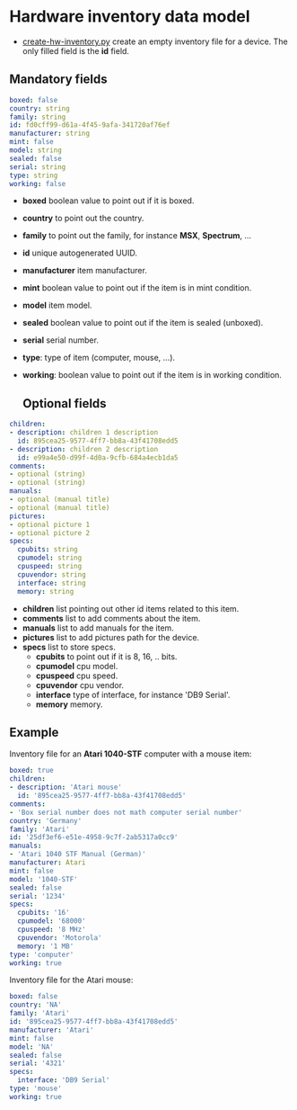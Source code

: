 # Hardware inventory data model

+ [create-hw-inventory.py](create-hw-inventory.py) create an empty inventory file for a device. The only filled field is the **id** field.

## Mandatory fields

```yaml
boxed: false
country: string
family: string
id: fd0cff99-d61a-4f45-9afa-341720af76ef
manufacturer: string
mint: false
model: string
sealed: false
serial: string
type: string
working: false
```

+ **boxed** boolean value to point out if it is boxed.
+ **country** to point out the country.
+ **family** to point out the family, for instance **MSX**, **Spectrum**, ...
+ **id** unique autogenerated UUID.
+ **manufacturer** item manufacturer.
+ **mint** boolean value to point out if the item is in mint condition.
+ **model** item model.
+ **sealed** boolean value to point out if the item is sealed (unboxed).
+ **serial** serial number.
+ **type**: type of item (computer, mouse, ...).
+ **working**: boolean value to point out if the item is in working condition.

  ## Optional fields

```yaml
children:
- description: children 1 description
  id: 895cea25-9577-4ff7-bb8a-43f41708edd5
- description: children 2 description
  id: e99a4e50-d99f-4d0a-9cfb-684a4ecb1da5
comments:
- optional (string)
- optional (string)
manuals:
- optional (manual title)
- optional (manual title)
pictures:
- optional picture 1
- optional picture 2
specs:
  cpubits: string
  cpumodel: string
  cpuspeed: string
  cpuvendor: string
  interface: string
  memory: string
```

+ **children** list pointing out other id items related to this item.
+ **comments** list to add comments about the item.
+ **manuals** list to add manuals for the item.
+ **pictures** list to add pictures path for the device.
+ **specs** list to store specs.
  + **cpubits** to point out if it is 8, 16, .. bits.
  + **cpumodel** cpu model.
  + **cpuspeed** cpu speed.
  + **cpuvendor** cpu vendor.
  + **interface** type of interface, for instance 'DB9 Serial'.
  + **memory** memory.

## Example

Inventory file for an **Atari 1040-STF** computer with a mouse item:

```yaml
boxed: true
children:
- description: 'Atari mouse'
  id: '895cea25-9577-4ff7-bb8a-43f41708edd5'
comments:
- 'Box serial number does not math computer serial number'
country: 'Germany'
family: 'Atari'
id: '25df3ef6-e51e-4958-9c7f-2ab5317a0cc9'
manuals:
- 'Atari 1040 STF Manual (German)'
manufacturer: Atari
mint: false
model: '1040-STF'
sealed: false
serial: '1234'
specs:
  cpubits: '16'
  cpumodel: '68000'
  cpuspeed: '8 MHz'
  cpuvendor: 'Motorola'
  memory: '1 MB'
type: 'computer'
working: true
```

Inventory file for the Atari mouse:

```yaml
boxed: false
country: 'NA'
family: 'Atari'
id: '895cea25-9577-4ff7-bb8a-43f41708edd5'
manufacturer: 'Atari'
mint: false
model: 'NA'
sealed: false
serial: '4321'
specs:
  interface: 'DB9 Serial'
type: 'mouse'
working: true
```